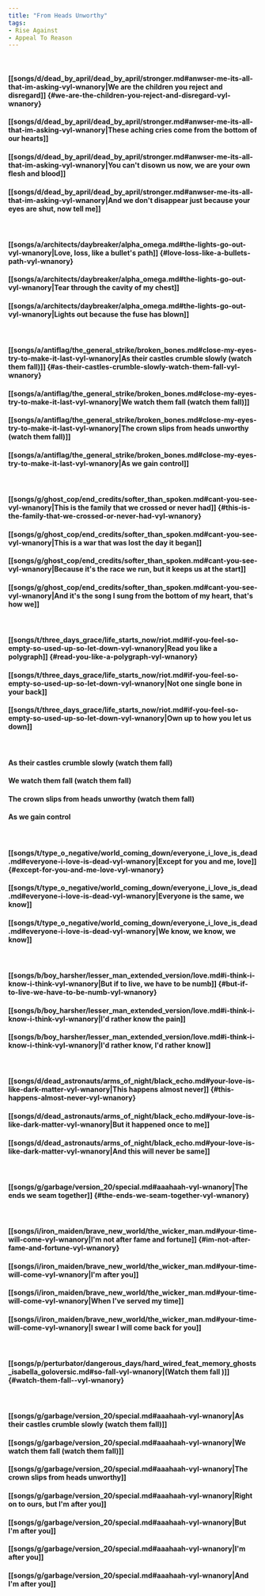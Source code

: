 ```yaml
---
title: "From Heads Unworthy"
tags:
- Rise Against
- Appeal To Reason
---
```

&nbsp;
#### [[songs/d/dead_by_april/dead_by_april/stronger.md#anwser-me-its-all-that-im-asking-vyl-wnanory|We are the children you reject and disregard]] {#we-are-the-children-you-reject-and-disregard-vyl-wnanory}
#### [[songs/d/dead_by_april/dead_by_april/stronger.md#anwser-me-its-all-that-im-asking-vyl-wnanory|These aching cries come from the bottom of our hearts]]
#### [[songs/d/dead_by_april/dead_by_april/stronger.md#anwser-me-its-all-that-im-asking-vyl-wnanory|You can't disown us now, we are your own flesh and blood]]
#### [[songs/d/dead_by_april/dead_by_april/stronger.md#anwser-me-its-all-that-im-asking-vyl-wnanory|And we don't disappear just because your eyes are shut, now tell me]]
&nbsp;
#### [[songs/a/architects/daybreaker/alpha_omega.md#the-lights-go-out-vyl-wnanory|Love, loss, like a bullet's path]] {#love-loss-like-a-bullets-path-vyl-wnanory}
#### [[songs/a/architects/daybreaker/alpha_omega.md#the-lights-go-out-vyl-wnanory|Tear through the cavity of my chest]]
#### [[songs/a/architects/daybreaker/alpha_omega.md#the-lights-go-out-vyl-wnanory|Lights out because the fuse has blown]]
&nbsp;
#### [[songs/a/antiflag/the_general_strike/broken_bones.md#close-my-eyes-try-to-make-it-last-vyl-wnanory|As their castles crumble slowly (watch them fall)]] {#as-their-castles-crumble-slowly-watch-them-fall-vyl-wnanory}
#### [[songs/a/antiflag/the_general_strike/broken_bones.md#close-my-eyes-try-to-make-it-last-vyl-wnanory|We watch them fall (watch them fall)]]
#### [[songs/a/antiflag/the_general_strike/broken_bones.md#close-my-eyes-try-to-make-it-last-vyl-wnanory|The crown slips from heads unworthy (watch them fall)]]
#### [[songs/a/antiflag/the_general_strike/broken_bones.md#close-my-eyes-try-to-make-it-last-vyl-wnanory|As we gain control]]
&nbsp;
#### [[songs/g/ghost_cop/end_credits/softer_than_spoken.md#cant-you-see-vyl-wnanory|This is the family that we crossed or never had]] {#this-is-the-family-that-we-crossed-or-never-had-vyl-wnanory}
#### [[songs/g/ghost_cop/end_credits/softer_than_spoken.md#cant-you-see-vyl-wnanory|This is a war that was lost the day it began]]
#### [[songs/g/ghost_cop/end_credits/softer_than_spoken.md#cant-you-see-vyl-wnanory|Because it's the race we run, but it keeps us at the start]]
#### [[songs/g/ghost_cop/end_credits/softer_than_spoken.md#cant-you-see-vyl-wnanory|And it's the song I sung from the bottom of my heart, that's how we]]
&nbsp;
#### [[songs/t/three_days_grace/life_starts_now/riot.md#if-you-feel-so-empty-so-used-up-so-let-down-vyl-wnanory|Read you like a polygraph]] {#read-you-like-a-polygraph-vyl-wnanory}
#### [[songs/t/three_days_grace/life_starts_now/riot.md#if-you-feel-so-empty-so-used-up-so-let-down-vyl-wnanory|Not one single bone in your back]]
#### [[songs/t/three_days_grace/life_starts_now/riot.md#if-you-feel-so-empty-so-used-up-so-let-down-vyl-wnanory|Own up to how you let us down]]
&nbsp;
#### As their castles crumble slowly (watch them fall)
#### We watch them fall (watch them fall)
#### The crown slips from heads unworthy (watch them fall)
#### As we gain control
&nbsp;
#### [[songs/t/type_o_negative/world_coming_down/everyone_i_love_is_dead.md#everyone-i-love-is-dead-vyl-wnanory|Except for you and me, love]] {#except-for-you-and-me-love-vyl-wnanory}
#### [[songs/t/type_o_negative/world_coming_down/everyone_i_love_is_dead.md#everyone-i-love-is-dead-vyl-wnanory|Everyone is the same, we know]]
#### [[songs/t/type_o_negative/world_coming_down/everyone_i_love_is_dead.md#everyone-i-love-is-dead-vyl-wnanory|We know, we know, we know]]
&nbsp;
#### [[songs/b/boy_harsher/lesser_man_extended_version/love.md#i-think-i-know-i-think-vyl-wnanory|But if to live, we have to be numb]] {#but-if-to-live-we-have-to-be-numb-vyl-wnanory}
#### [[songs/b/boy_harsher/lesser_man_extended_version/love.md#i-think-i-know-i-think-vyl-wnanory|I'd rather know the pain]]
#### [[songs/b/boy_harsher/lesser_man_extended_version/love.md#i-think-i-know-i-think-vyl-wnanory|I'd rather know, I'd rather know]]
&nbsp;
#### [[songs/d/dead_astronauts/arms_of_night/black_echo.md#your-love-is-like-dark-matter-vyl-wnanory|This happens almost never]] {#this-happens-almost-never-vyl-wnanory}
#### [[songs/d/dead_astronauts/arms_of_night/black_echo.md#your-love-is-like-dark-matter-vyl-wnanory|But it happened once to me]]
#### [[songs/d/dead_astronauts/arms_of_night/black_echo.md#your-love-is-like-dark-matter-vyl-wnanory|And this will never be same]]
&nbsp;
#### [[songs/g/garbage/version_20/special.md#aaahaah-vyl-wnanory|The ends we seam together]] {#the-ends-we-seam-together-vyl-wnanory}
&nbsp;
#### [[songs/i/iron_maiden/brave_new_world/the_wicker_man.md#your-time-will-come-vyl-wnanory|I'm not after fame and fortune]] {#im-not-after-fame-and-fortune-vyl-wnanory}
#### [[songs/i/iron_maiden/brave_new_world/the_wicker_man.md#your-time-will-come-vyl-wnanory|I'm after you]]
#### [[songs/i/iron_maiden/brave_new_world/the_wicker_man.md#your-time-will-come-vyl-wnanory|When I've served my time]]
#### [[songs/i/iron_maiden/brave_new_world/the_wicker_man.md#your-time-will-come-vyl-wnanory|I swear I will come back for you]]
&nbsp;
#### [[songs/p/perturbator/dangerous_days/hard_wired_feat_memory_ghosts_isabella_goloversic.md#so-fall-vyl-wnanory|(Watch them fall )]] {#watch-them-fall--vyl-wnanory}
&nbsp;
#### [[songs/g/garbage/version_20/special.md#aaahaah-vyl-wnanory|As their castles crumble slowly (watch them fall)]]
#### [[songs/g/garbage/version_20/special.md#aaahaah-vyl-wnanory|We watch them fall (watch them fall)]]
#### [[songs/g/garbage/version_20/special.md#aaahaah-vyl-wnanory|The crown slips from heads unworthy]]
#### [[songs/g/garbage/version_20/special.md#aaahaah-vyl-wnanory|Right on to ours, but I'm after you]]
#### [[songs/g/garbage/version_20/special.md#aaahaah-vyl-wnanory|But I'm after you]]
#### [[songs/g/garbage/version_20/special.md#aaahaah-vyl-wnanory|I'm after you]]
#### [[songs/g/garbage/version_20/special.md#aaahaah-vyl-wnanory|And I'm after you]]
